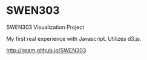 SWEN303
=======

SWEN303 Visualization Project

My first real experience with Javascript. Utilizes d3.js. 

http://gsam.github.io/SWEN303
